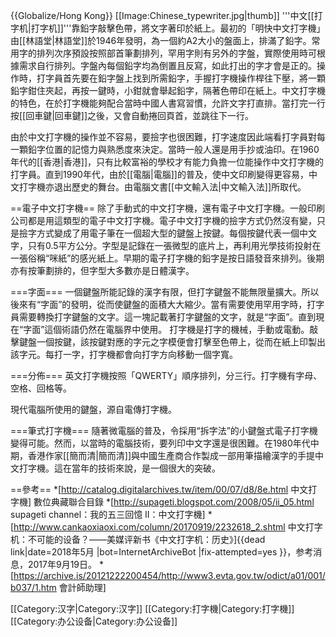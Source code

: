{{Globalize/Hong Kong}}
[[Image:Chinese_typewriter.jpg|thumb]]
'''中文[[打字机|打字机]]'''靠鉛字敲擊色帶，將文字著印於紙上。最初的「明快中文打字機」由[[林語堂|林語堂]]於1946年發明，為一個約A2大小的盤面上，排滿了鉛字。常用字的排列次序預設按照部首筆劃排列，罕用字則有另外的字盤，實際使用時可根據需求自行排列。字盤內每個鉛字均為倒置且反寫，如此打出的字才會是正的。操作時，打字員首先要在鉛字盤上找到所需鉛字，手握打字機操作桿往下壓，將一顆鉛字鉗住夾起，再按一鍵時，小鉗就會舉起鉛字，隔著色帶印在紙上。中文打字機的特色，在於打字機能夠配合當時中國人書寫習慣，允許文字打直排。當打完一行按[[回車鍵|回車鍵]]之後，又會自動捲回頁首，並跳往下一行。

由於中文打字機的操作並不容易，要撿字也很困難，打字速度因此端看打字員對每一顆鉛字位置的記憶力與熟悉度來決定。當時一般人還是用手抄或油印。在1960年代的[[香港|香港]]，只有比較富裕的學校才有能力負擔一位能操作中文打字機的打字員。直到1990年代，由於[[電腦|電腦]]的普及，使中文印刷變得更容易，中文打字機亦退出歷史的舞台。由電腦文書[[中文輸入法|中文輸入法]]所取代。

==電子中文打字機==
除了手動式的中文打字機，還有電子中文打字機。一般印刷公司都是用這類型的電子中文打字機。電子中文打字機的撿字方式仍然沒有變，只是撿字方式變成了用電子筆在一個超大型的鍵盤上按鍵。每個按鍵代表一個中文字，只有0.5平方公分。字型是記錄在一張微型的底片上，再利用光學技術投射在一張俗稱“咪紙”的感光紙上。早期的電子打字機的鉛字是按日語發音來排列。後期亦有按筆劃排的，但字型大多數亦是日體漢字。

===字面===
一個鍵盤所能記錄的漢字有限，但打字鍵盤不能無限量擴大。所以後來有“字面”的發明，從而使鍵盤的面積大大縮少。當有需要使用罕用字時，打字員需要轉換打字鍵盤的文字。這一塊記載著打字鍵盤的文字，就是“字面”。直到現在“字面”這個術語仍然在電腦界中使用。
打字機是打字的機械，手動或電動。敲擊鍵盤一個按鍵，該按鍵對應的字元之字模便會打擊至色帶上，從而在紙上印製出該字元。每打一字，打字機都會向打字方向移動一個字寬。

===分佈===
英文打字機按照「QWERTY」順序排列，分三行。打字機有字母、空格、回格等。

現代電腦所使用的鍵盤，源自電傳打字機。

===筆式打字機===
隨著微電腦的普及，令採用“拆字法”的小鍵盤式電子打字機變得可能。然而，以當時的電腦技術，要列印中文字還是很困難。在1980年代中期，香港作家[[簡而清|簡而清]]與中國生產商合作製成一部用筆描繪漢字的手提中文打字機。這在當年的技術來說，是一個很大的突破。

==參考==
*[http://catalog.digitalarchives.tw/item/00/07/d8/8e.html 中文打字機] 數位典藏聯合目錄
*[http://supageti.blogspot.com/2008/05/ii_05.html supageti channel：我的五三回憶 II：中文打字機]
*[http://www.cankaoxiaoxi.com/column/20170919/2232618_2.shtml 中文打字机：不可能的设备？——美媒评新书《中文打字机：历史》]{{dead link|date=2018年5月 |bot=InternetArchiveBot |fix-attempted=yes }}，参考消息，2017年9月19日。
*[https://archive.is/20121222200454/http://www3.evta.gov.tw/odict/a01/001/b037/1.htm 會計師助理]

[[Category:汉字|Category:汉字]]
[[Category:打字機|Category:打字機]]
[[Category:办公设备|Category:办公设备]]